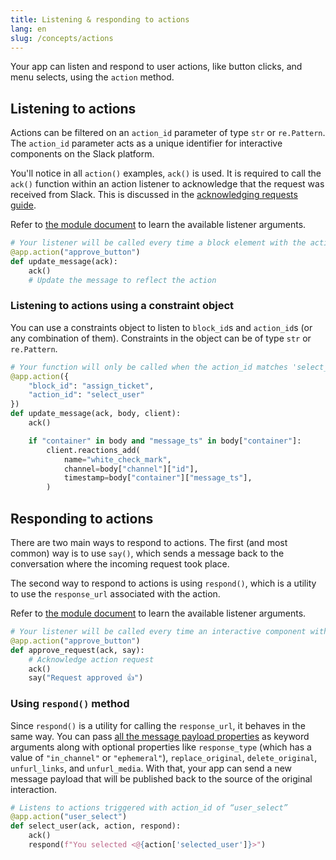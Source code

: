 ```yaml
---
title: Listening & responding to actions
lang: en
slug: /concepts/actions
---
```


Your app can listen and respond to user actions, like button clicks, and menu selects, using the `action` method.

## Listening to actions

Actions can be filtered on an `action_id` parameter of type `str` or `re.Pattern`. The `action_id` parameter acts as a unique identifier for interactive components on the Slack platform.

You'll notice in all `action()` examples, `ack()` is used. It is required to call the `ack()` function within an action listener to acknowledge that the request was received from Slack. This is discussed in the [acknowledging requests guide](/concepts/acknowledge).

Refer to [the module document](https://tools.slack.dev/bolt-python/api-docs/slack_bolt/kwargs_injection/args.html) to learn the available listener arguments.

```python
# Your listener will be called every time a block element with the action_id "approve_button" is triggered
@app.action("approve_button")
def update_message(ack):
    ack()
    # Update the message to reflect the action
```

### Listening to actions using a constraint object

You can use a constraints object to listen to `block_id`s and `action_id`s (or any combination of them). Constraints in the object can be of type `str` or `re.Pattern`.

```python
# Your function will only be called when the action_id matches 'select_user' AND the block_id matches 'assign_ticket'
@app.action({
    "block_id": "assign_ticket",
    "action_id": "select_user"
})
def update_message(ack, body, client):
    ack()

    if "container" in body and "message_ts" in body["container"]:
        client.reactions_add(
            name="white_check_mark",
            channel=body["channel"]["id"],
            timestamp=body["container"]["message_ts"],
        )
```

## Responding to actions

There are two main ways to respond to actions. The first (and most common) way is to use `say()`, which sends a message back to the conversation where the incoming request took place.

The second way to respond to actions is using `respond()`, which is a utility to use the `response_url` associated with the action.

Refer to [the module document](https://tools.slack.dev/bolt-python/api-docs/slack_bolt/kwargs_injection/args.html) to learn the available listener arguments.

```python
# Your listener will be called every time an interactive component with the action_id “approve_button” is triggered
@app.action("approve_button")
def approve_request(ack, say):
    # Acknowledge action request
    ack()
    say("Request approved 👍")
```

### Using `respond()` method

Since `respond()` is a utility for calling the `response_url`, it behaves in the same way. You can pass [all the message payload properties](https://docs.slack.dev/messaging/#payloads) as keyword arguments along with optional properties like `response_type` (which has a value of `"in_channel"` or `"ephemeral"`), `replace_original`, `delete_original`, `unfurl_links`, and `unfurl_media`. With that, your app can send a new message payload that will be published back to the source of the original interaction.

```python
# Listens to actions triggered with action_id of “user_select”
@app.action("user_select")
def select_user(ack, action, respond):
    ack()
    respond(f"You selected <@{action['selected_user']}>")
```